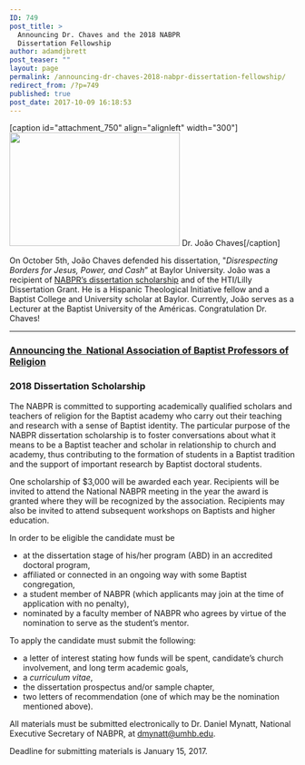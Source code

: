 ```yaml
---
ID: 749
post_title: >
  Announcing Dr. Chaves and the 2018 NABPR
  Dissertation Fellowship
author: adamdjbrett
post_teaser: ""
layout: page
permalink: /announcing-dr-chaves-2018-nabpr-dissertation-fellowship/
redirect_from: /?p=749
published: true
post_date: 2017-10-09 16:18:53
---
```

[caption id="attachment_750" align="alignleft" width="300"]<img class="size-medium wp-image-750" src="https://nabpr.org/wp-content/uploads/2017/10/joao-chaves-300x200.jpg" alt="" width="300" height="200" /> Dr. João Chaves[/caption]

On October 5th, João Chaves defended his dissertation, "<em>Disrespecting Borders for Jesus, Power, and Cash</em>” at Baylor University. João was a recipient of <a href="https://nabpr.org/disssertation/">NABPR’s dissertation scholarship</a> and of the HTI/Lilly Dissertation Grant. He is a Hispanic Theological Initiative fellow and a Baptist College and University scholar at Baylor. Currently, João serves as a Lecturer at the Baptist University of the Américas. Congratulation Dr. Chaves!

<hr />

<h3><a href="https://nabpr.org/disssertation/"><strong>Announcing the  National Association of Baptist Professors of Religion</strong></a></h3>

<h3><strong>2018 Dissertation Scholarship</strong></h3>

The NABPR is committed to supporting academically qualified scholars and teachers of religion for the Baptist academy who carry out their teaching and research with a sense of Baptist identity. The particular purpose of the NABPR dissertation scholarship is to foster conversations about what it means to be a Baptist teacher and scholar in relationship to church and academy, thus contributing to the formation of students in a Baptist tradition and the support of important research by Baptist doctoral students.

One scholarship of $3,000 will be awarded each year. Recipients will be invited to attend the National NABPR meeting in the year the award is granted where they will be recognized by the association. Recipients may also be invited to attend subsequent workshops on Baptists and higher education.

In order to be eligible the candidate must be

<ul>
    <li>at the dissertation stage of his/her program (ABD) in an accredited doctoral program,</li>
    <li>affiliated or connected in an ongoing way with some Baptist congregation,</li>
    <li>a student member of NABPR (which applicants may join at the time of application with no penalty),</li>
    <li>nominated by a faculty member of NABPR who agrees by virtue of the nomination to serve as the student’s mentor.</li>
</ul>

To apply the candidate must submit the following:

<ul>
    <li>a letter of interest stating how funds will be spent, candidate’s church involvement, and long term academic goals,</li>
    <li>a <em>curriculum vitae</em>,</li>
    <li>the dissertation prospectus and/or sample chapter,</li>
    <li>two letters of recommendation (one of which may be the nomination mentioned above).</li>
</ul>

All materials must be submitted electronically to Dr. Daniel Mynatt, National Executive Secretary of NABPR, at <a href="mailto:dmynatt@umhb.edu">dmynatt@umhb.edu</a>.

Deadline for submitting materials is January 15, 2017.
